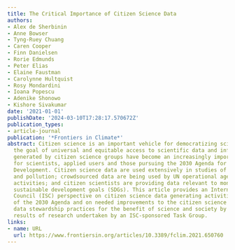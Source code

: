 ```yaml
---
title: The Critical Importance of Citizen Science Data
authors:
- Alex de Sherbinin
- Anne Bowser
- Tyng-Ruey Chuang
- Caren Cooper
- Finn Danielsen
- Rorie Edmunds
- Peter Elias
- Elaine Faustman
- Carolynne Hultquist
- Rosy Mondardini
- Ioana Popescu
- Adenike Shonowo
- Kishore Sivakumar
date: '2021-01-01'
publishDate: '2024-03-10T17:28:17.570672Z'
publication_types:
- article-journal
publication: '*Frontiers in Climate*'
abstract: Citizen science is an important vehicle for democratizing science and promoting
  the goal of universal and equitable access to scientific data and information. Data
  generated by citizen science groups have become an increasingly important source
  for scientists, applied users and those pursuing the 2030 Agenda for Sustainable
  Development. Citizen science data are used extensively in studies of biodiversity
  and pollution; crowdsourced data are being used by UN operational agencies for humanitarian
  activities; and citizen scientists are providing data relevant to monitoring the
  sustainable development goals (SDGs). This article provides an International Science
  Council (ISC) perspective on citizen science data generating activities in support
  of the 2030 Agenda and on needed improvements to the citizen science community's
  data stewardship practices for the benefit of science and society by presenting
  results of research undertaken by an ISC-sponsored Task Group.
links:
- name: URL
  url: https://www.frontiersin.org/articles/10.3389/fclim.2021.650760
---
```

